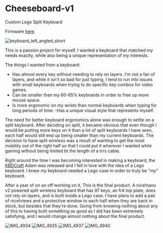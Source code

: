# Cheeseboard-v1
Custom Lego Split Keyboard

Firmware [here](https://github.com/PoundOfCheese/zmk-config-cheeseboard_v1).

![keyboard_left_angled_short](https://github.com/PoundOfCheese/Cheeseboard-v1/assets/44249826/bbe7c082-373f-4b19-9416-aeee5ef29aaf)

This is a passion project for myself. I wanted a keyboard that matched my needs exactly, while also being a unique representation of my interests.

The things I wanted from a keyboard:
- Has almost every key without needing to rely on layers. I'm not a fan of layers, and while it isn't so bad for just typing, I tend to run into issues with small keyboards when trying to do specific key combos for video games.
- Can be smaller than my 60-65% keyboards in order to free up more mouse space.
- Is more ergonomic on my wrists than normal keyboards when typing for long periods of time.
 -Has a unique visual style that represents myself.

The need for better keyboard ergonomics alone was enough to settle on a split keyboard. After deciding on split, it became obvious that even though I would be putting more keys on it than a lot of split keyboards I have seen, each half would still end up being smaller than my current keyboards. The decision to have split wireless was a result of wanting to get the most mobility out of the right half so that I could put it wherever I wanted while gaming without being limited bt the length of a trrs cable.

Right around the time I was becoming interested in making a keyboard, the [KBDCraft](https://kbdcraft.store/) Adam was released and I fell in love with the idea of a Lego keyboard. I knew my keyboard needed a Lego case in order to truly be "my" keyboard.

After a year of on an off working on it, This is the final product. A nice!nano v2 powered split wireless keyboard that has 97 keys, an fr4 top plate, does not rely on layers, and is built inside a Lego case. I have plans to add a pair of nice!views and a protective window to each half when they are back in stock, but besides that they're done. Going from knowing nothing about any of this to having built something as good as I did has been extremely satisfying, and I would change almost nothing about the final product.

![IMG_4934](https://github.com/PoundOfCheese/Cheeseboard-v1/assets/44249826/85cc910b-bd9a-4eb9-9912-b667d5567d2d)
![IMG_4935](https://github.com/PoundOfCheese/Cheeseboard-v1/assets/44249826/8dc7b01c-15cf-4d57-a067-822fdd479c00)
![IMG_4937](https://github.com/PoundOfCheese/Cheeseboard-v1/assets/44249826/28d8f4de-8887-4fa5-930f-0de749f84c32)
![IMG_4940](https://github.com/PoundOfCheese/Cheeseboard-v1/assets/44249826/595cb0f2-9a6e-4e1e-b985-f200b3856a78)

